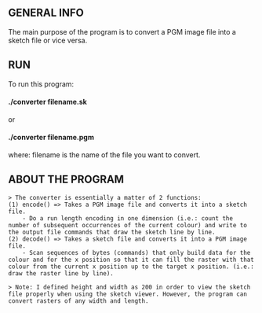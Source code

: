 ## GENERAL INFO 
The main purpose of the program is to convert a PGM image file into a sketch file or vice versa.
## RUN 
To run this program: 
#### ./converter filename.sk 
or 
#### ./converter filename.pgm
where: filename is the name of the file you want to convert.

## ABOUT THE PROGRAM 
	> The converter is essentially a matter of 2 functions:
	(1) encode() => Takes a PGM image file and converts it into a sketch file.
		- Do a run length encoding in one dimension (i.e.: count the number of subsequent occurrences of the current colour) and write to the output file commands that draw the sketch line by line.
	(2) decode() => Takes a sketch file and converts it into a PGM image file.
		- Scan sequences of bytes (commands) that only build data for the colour and for the x position so that it can fill the raster with that colour from the current x position up to the target x position. (i.e.: draw the raster line by line).

	> Note: I defined height and width as 200 in order to view the sketch file properly when using the sketch viewer. However, the program can convert rasters of any width and length.

	
